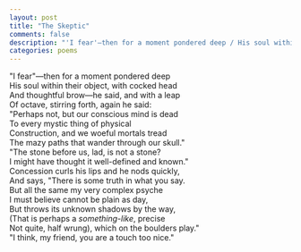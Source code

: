 ```yaml
---
layout: post
title: "The Skeptic"
comments: false
description: "'I fear'—then for a moment pondered deep / His soul within their object, with cocked head ..."
categories: poems
---
```


<div class="p">"I fear"—then for a moment pondered deep</div>
<div class="p">His soul within their object, with cocked head</div>
<div class="p">And thoughtful brow—he said, and with a leap</div>
<div class="p">Of octave, stirring forth, again he said:</div>
<div class="p">"Perhaps not, but our conscious mind is dead</div>
<div class="p">To every mystic thing of physical</div>
<div class="p">Construction, and we woeful mortals tread</div>
<div class="p">The mazy paths that wander through our skull."</div>
<div class="p">"The stone before us, lad, is not a stone?</div>
<div class="p">I might have thought it well-defined and known."</div>
<div class="p">Concession curls his lips and he nods quickly,</div>
<div class="p">And says, "There is some truth in what you say.</div>
<div class="p">But all the same my very complex psyche</div>
<div class="p">I must believe cannot be plain as day,</div>
<div class="p">But throws its unknown shadows by the way,</div>
<div class="p">(That is perhaps a <em>something-like</em>, precise</div>
<div class="p">Not quite, half wrung), which on the boulders play."</div>
<div class="p">"I think, my friend, you are a touch too nice."</div>
